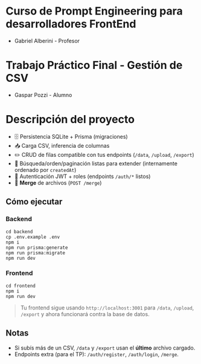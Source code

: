 # Curso de Prompt Engineering para desarrolladores FrontEnd

- Gabriel Alberini - Profesor

# Trabajo Práctico Final - Gestión de CSV

- Gaspar Pozzi - Alumno 

# Descripción del proyecto 

- 🗄️ Persistencia SQLite + Prisma (migraciones)  
- 📥 Carga CSV, inferencia de columnas  
- ✏️ CRUD de filas compatible con tus endpoints (`/data`, `/upload`, `/export`)  
- 🔎 Búsqueda/orden/paginación listas para extender (internamente ordenado por `createdAt`)  
- 🔐 Autenticación JWT + roles (endpoints `/auth/*` listos)  
- 🔀 **Merge** de archivos (`POST /merge`)  

## Cómo ejecutar

### Backend
```
cd backend
cp .env.example .env
npm i
npm run prisma:generate
npm run prisma:migrate
npm run dev
```

### Frontend
```
cd frontend
npm i
npm run dev
```

> Tu frontend sigue usando `http://localhost:3001` para `/data`, `/upload`, `/export` y ahora funcionará contra la base de datos.

## Notas
- Si subís más de un CSV, `/data` y `/export` usan el **último** archivo cargado.
- Endpoints extra (para el TP): `/auth/register`, `/auth/login`, `/merge`.
